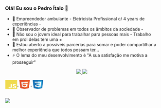 ### Olá! Eu sou o Pedro Ítalo 👋

- 🌱 Empreendedor ambulante - Eletricista Profissional c/ 4 years de experiências -
- 👯 Observador de problemas em todos os âmbitos da sociedade -
- 🤔 Não sou o jovem ideal para trabalhar para pessoas mais - Trabalho em prol delas tem uma ≠
- 💬 Estou aberto a possíveis parcerias para somar e poder compartilhar a melhor experiência que todos possam ter...
- ⚡ O lema do meu desenvolvimento é "A sua satisfação me motiva a prosseguir"

<div align="center">
  <a href="https://github.com/pedroitalocv">
  <img height="150em" src="https://github-readme-stats.vercel.app/api?username=pedroitalocv&show_icons=true&theme=gren&include_all_commits=true&count_private=true"/>
   <img height="125em" src="https://github-readme-stats.vercel.app/api/top-langs/?username=pedroitalocv&layout=compact&langs_count=7&theme=blue"/>
</div>
<div style="display: inline_block"><br>
  <img align="center" alt="Pedro-Js" height="30" width="40" src="https://raw.githubusercontent.com/devicons/devicon/master/icons/javascript/javascript-plain.svg">
  <img align="center" alt="Pedro-HTML" height="30" width="40" src="https://raw.githubusercontent.com/devicons/devicon/master/icons/html5/html5-original.svg">
  <img align="center" alt="Pedro-CSS" height="30" width="40" src="https://raw.githubusercontent.com/devicons/devicon/master/icons/css3/css3-original.svg">
</div>
  
##

<div> 
  <a href="https://www.linkedin.com/in/pedro-italo-cv" target="_blank"><img src="https://img.shields.io/badge/-LinkedIn-%230077B5?style=for-the-badge&logo=linkedin&logoColor=white" target="_blank"></a> 
</div>

##
